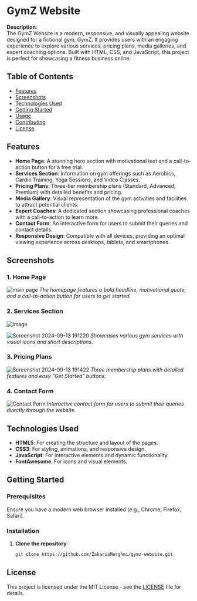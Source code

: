 # GymZ Website

**Description**:  
The GymZ Website is a modern, responsive, and visually appealing website designed for a fictional gym, GymZ. It provides users with an engaging experience to explore various services, pricing plans, media galleries, and expert coaching options. Built with HTML, CSS, and JavaScript, this project is perfect for showcasing a fitness business online.

## Table of Contents
- [Features](#features)
- [Screenshots](#screenshots)
- [Technologies Used](#technologies-used)
- [Getting Started](#getting-started)
- [Usage](#usage)
- [Contributing](#contributing)
- [License](#license)

## Features
- **Home Page**: A stunning hero section with motivational text and a call-to-action button for a free trial.
- **Services Section**: Information on gym offerings such as Aerobics, Cardio Training, Yoga Sessions, and Video Classes.
- **Pricing Plans**: Three-tier membership plans (Standard, Advanced, Premium) with detailed benefits and pricing.
- **Media Gallery**: Visual representation of the gym activities and facilities to attract potential clients.
- **Expert Coaches**: A dedicated section showcasing professional coaches with a call-to-action to learn more.
- **Contact Form**: An interactive form for users to submit their queries and contact details.
- **Responsive Design**: Compatible with all devices, providing an optimal viewing experience across desktops, tablets, and smartphones.

## Screenshots

### 1. Home Page
![main page](https://github.com/user-attachments/assets/5c077839-c813-46ee-bd80-a160a14fd1a6)
*The homepage features a bold headline, motivational quote, and a call-to-action button for users to get started.*

### 2. Services Section
![image](https://github.com/user-attachments/assets/643c5520-9e60-4b91-9d9d-b4a8cce2f16c)


![Screenshot 2024-09-13 191220](https://github.com/user-attachments/assets/84a2eee4-5a83-4046-942c-9b95a4aea03c)
*Showcases various gym services with visual icons and short descriptions.*

### 3. Pricing Plans
![Screenshot 2024-09-13 191422](https://github.com/user-attachments/assets/8842b56a-e65b-43da-8eaf-eb4f0583e663)
*Three membership plans with detailed features and easy "Get Started" buttons.*

### 4. Contact Form
![Contact Form](./screenshots/contact.png) <!-- Replace with actual screenshot path -->
*Interactive contact form for users to submit their queries directly through the website.*

## Technologies Used
- **HTML5**: For creating the structure and layout of the pages.
- **CSS3**: For styling, animations, and responsive design.
- **JavaScript**: For interactive elements and dynamic functionality.
- **FontAwesome**: For icons and visual elements.

## Getting Started

### Prerequisites
Ensure you have a modern web browser installed (e.g., Chrome, Firefox, Safari).

### Installation
1. **Clone the repository**:
   ```bash
   git clone https://github.com/ZakariaMerghmi/gymz-website.git
## License

This project is licensed under the MIT License - see the [LICENSE](./LICENSE) file for details.


